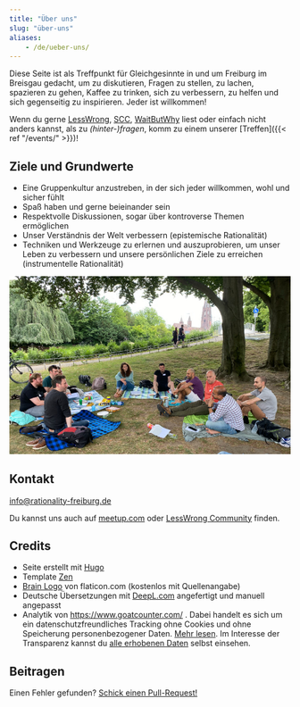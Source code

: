 ```yaml
---
title: "Über uns"
slug: "über-uns"
aliases:
    - /de/ueber-uns/
---
```


Diese Seite ist als Treffpunkt für Gleichgesinnte in und um Freiburg im
Breisgau gedacht, um zu diskutieren, Fragen zu stellen, zu lachen, spazieren zu
gehen, Kaffee zu trinken, sich zu verbessern, zu helfen und sich gegenseitig zu
inspirieren. Jeder ist willkommen!

<!--more-->

Wenn du gerne [LessWrong](https://www.lesswrong.com/),
[SCC](https://slatestarcodex.com/), [WaitButWhy](https://waitbutwhy.com/) liest
oder einfach nicht anders kannst, als zu _(hinter-)fragen_, komm zu einem unserer
[Treffen]({{< ref "/events/" >}})!

## Ziele und Grundwerte

* Eine Gruppenkultur anzustreben, in der sich jeder willkommen, wohl und
  sicher fühlt
* Spaß haben und gerne beieinander sein
* Respektvolle Diskussionen, sogar über kontroverse Themen ermöglichen
* Unser Verständnis der Welt verbessern (epistemische Rationalität)
* Techniken und Werkzeuge zu erlernen und auszuprobieren, um unser Leben zu
  verbessern und unsere persönlichen Ziele zu erreichen (instrumentelle
  Rationalität)

!['Rationality Freiburg' Gruppe vertieft in der Diskussion im Stadtgarten](rationality-freiburg-group.jpg
"'Rationality Freiburg' Gruppe vertieft in der Diskussion im Stadtgarten")

## Kontakt

info@rationality-freiburg.de

Du kannst uns auch auf
[meetup.com](https://www.meetup.com/rationality-freiburg/) oder [LessWrong
Community](https://www.lesswrong.com/groups/fFZZ2Ywzsab86EESY) finden.

## Credits

* Seite erstellt mit [Hugo](https://gohugo.io)
* Template [Zen](https://github.com/frjo/hugo-theme-zen)
* [Brain Logo](https://www.flaticon.com/premium-icon/brain_3288930) von
  flaticon.com (kostenlos mit Quellenangabe)
* Deutsche Übersetzungen mit [DeepL.com](https://www.deepl.com) angefertigt und
  manuell angepasst
* Analytik von https://www.goatcounter.com/ . Dabei handelt es sich um ein
  datenschutzfreundliches Tracking ohne Cookies und ohne Speicherung
  personenbezogener Daten. [Mehr lesen](https://www.goatcounter.com/help/gdpr).
  Im Interesse der Transparenz kannst du
  [alle erhobenen Daten](https://rationality-freiburg.goatcounter.com/) selbst
  einsehen.

## Beitragen

Einen Fehler gefunden? [Schick einen Pull-Request!](https://github.com/omarkohl/rationality-freiburg.de)
